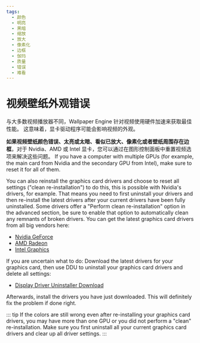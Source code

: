 ```yaml
---
tags:
  - 颜色
  - 明亮
  - 黑暗
  - 缩放
  - 放大
  - 像素化
  - 边框
  - 伽玛
  - 质量
  - 错误
  - 难看
---
```


# 视频壁纸外观错误

与大多数视频播放器不同，Wallpaper Engine 针对视频使用硬件加速来获取最佳性能。 这意味着，显卡驱动程序可能会影响视频的外观。

**如果视频壁纸颜色错误、太亮或太暗、看似已放大、像素化或者壁纸周围存在边框**，对于 Nvidia、AMD 或 Intel 显卡，您可以通过在图形控制面板中重置视频选项来解决这些问题。 If you have a computer with multiple GPUs (for example, the main card from Nvidia and the secondary GPU from Intel), make sure to reset it for all of them.

You can also reinstall the graphics card drivers and choose to reset all settings ("clean re-installation") to do this, this is possible with Nvidia's drivers, for example. That means you need to first uninstall your drivers and then re-install the latest drivers after your current drivers have been fully uninstalled. Some drivers offer a "Perform clean re-installation" option in the advanced section, be sure to enable that option to automatically clean any remnants of broken drivers. You can get the latest graphics card drivers from all big vendors here:

* [Nvidia GeForce](https://www.nvidia.com/Download/index.aspx)
* [AMD Radeon](https://www.amd.com/support)
* [Intel Graphics](https://downloadcenter.intel.com/product/80939/Graphics-Drivers)

If you are uncertain what to do: Download the latest drivers for your graphics card, then use DDU to uninstall your graphics card drivers and delete all settings:

* [Display Driver Uninstaller Download](https://www.guru3d.com/files-details/display-driver-uninstaller-download.html)

Afterwards, install the drivers you have just downloaded. This will definitely fix the problem if done right.

::: tip If the colors are still wrong even after re-installing your graphics card drivers, you may have more than one GPU or you did not perform a "clean" re-installation. Make sure you first uninstall all your current graphics card drivers and clear up all driver settings. :::